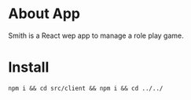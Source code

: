 # About App

Smith is a React wep app to manage a role play game.
# Install

`npm i && cd src/client && npm i && cd ../../`